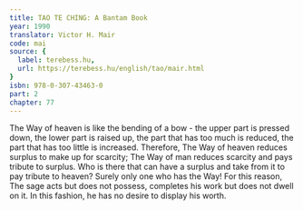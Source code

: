 ```yaml
---
title: TAO TE CHING: A Bantam Book
year: 1990
translator: Victor H. Mair
code: mai
source: {
  label: terebess.hu,
  url: https://terebess.hu/english/tao/mair.html
}
isbn: 978-0-307-43463-0
part: 2
chapter: 77
---
```

The Way of heaven is like the bending of a bow -
the upper part is pressed down,
the lower part is raised up,
the part that has too much is reduced,
the part that has too little is increased.
Therefore,
The Way of heaven
reduces surplus to make up for scarcity;
The Way of man
reduces scarcity and pays tribute to surplus.
Who is there that can have a surplus and take from it to pay tribute to heaven?
Surely only one who has the Way!
For this reason,
The sage
acts but does not possess,
completes his work but does not dwell on it.
In this fashion,
he has no desire to display his worth.